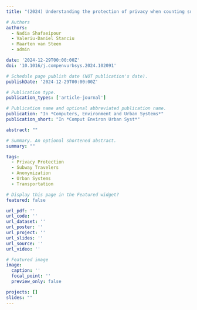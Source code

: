 ```yaml
---
title: "(2024) Understanding the protection of privacy when counting subway travelers through anonymization. Computers, Environment and Urban Systems, 110, 102091"

# Authors
authors:
  - Nadia Shafaeipour
  - Valeriu-Daniel Stanciu
  - Maarten van Steen
  - admin

date: '2024-12-29T00:00:00Z'
doi: '10.1016/j.compenvurbsys.2024.102091'

# Schedule page publish date (NOT publication's date).
publishDate: '2024-12-29T00:00:00Z'

# Publication type.
publication_types: ['article-journal']

# Publication name and optional abbreviated publication name.
publication: "In *Computers, Environment and Urban Systems*"
publication_short: "In *Comput Environ Urban Syst*"

abstract: ""

# Summary. An optional shortened abstract.
summary: ""

tags:
  - Privacy Protection
  - Subway Travelers
  - Anonymization
  - Urban Systems
  - Transportation

# Display this page in the Featured widget?
featured: false

url_pdf: ''
url_code: ''
url_dataset: ''
url_poster: ''
url_project: ''
url_slides: ''
url_source: ''
url_video: ''

# Featured image
image:
  caption: ''
  focal_point: ''
  preview_only: false

projects: []
slides: ""
---
```

